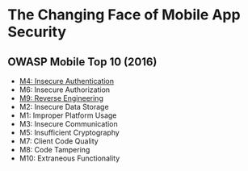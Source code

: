 # The Changing Face of Mobile App Security

## OWASP Mobile Top 10 (2016)

* [M4: Insecure Authentication](workshop/m4_insecure_authentication.md)
* M6: Insecure Authorization
* [M9: Reverse Engineering](workshop/m9_reverse_engineeirng.md)
* M2: Insecure Data Storage
* M1: Improper Platform Usage
* M3: Insecure Communication
* M5: Insufficient Cryptography
* M7: Client Code Quality
* M8: Code Tampering
* M10: Extraneous Functionality
